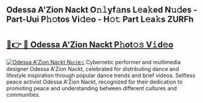 ## Odessa A'Zion Nackt O𝚗𝚕yf𝚊ns L𝚎a𝚔ed N𝚞𝚍es - Part-Uui P𝚑𝚘tos Vi𝚍𝚎o - H𝚘𝚝 Part L𝚎a𝚔s ZURFh

# <h2><a href="http://kf4o0y2.oniu.top/?m=Odessa+A%27Zion+Nackt">🔗👉 🔴 Odessa A'Zion Nackt P𝚑ot𝚘𝚜 V𝚒d𝚎o</a></h2>

[![Odessa A'Zion Nackt Nu𝚍e𝚜](https://i.imgur.com/0qMVB7G.gif)](http://kf4o0y2.oniu.top/?m=Odessa+A%27Zion+Nackt)
Cybernetic performer and multimedia designer Odessa A'Zion Nackt, celebrated for distributing dance and lifestyle inspiration through popular dance trends and brief videos. Selfless peace activist Odessa A'Zion Nackt, recognized for their dedication to promoting peace and understanding between different cultures and communities.  

